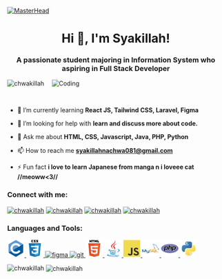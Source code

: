 [![MasterHead](https://bebelajarproduktif.files.wordpress.com/2024/01/it-table.jpeg)](https://Chwakillah.io)
<h1 align="center">Hi 👋, I'm Syakillah!</h1>
<h3 align="center">A passionate student majoring in Information System who aspiring in Full Stack Developer</h3>
<img align="right" alt="Coding" width="400px" src="https://bebelajarproduktif.files.wordpress.com/2024/01/whatsapp-video-2024-01-19-at-13.32.52.gif">

<p align="left"> <img src="https://komarev.com/ghpvc/?username=chwakillah&label=Profile%20views&color=0e75b6&style=flat" alt="chwakillah" /> </p>

<p align="left"> <a href="https://twitter.com/" target="blank"><img src="https://img.shields.io/twitter/follow/?logo=twitter&style=for-the-badge" alt="" /></a> </p>

- 🌱 I’m currently learning **React JS, Tailwind CSS, Laravel, Figma**

- 🤝 I’m looking for help with **learn and discuss more about code.**

- 💬 Ask me about **HTML, CSS, Javascript, Java, PHP, Python**

- 📫 How to reach me **syakillahnachwa081@gmail.com**

- ⚡ Fun fact **i love to learn Japanese from manga n i loveee cat //meoww<3//**

<h3 align="left">Connect with me:</h3>
<p align="left">
<a href="https://linkedin.com/in/chwakillah" target="blank"><img align="center" src="https://raw.githubusercontent.com/rahuldkjain/github-profile-readme-generator/master/src/images/icons/Social/linked-in-alt.svg" alt="chwakillah" height="30" width="40" /></a>
<a href="" target="blank"><img align="center" src="https://raw.githubusercontent.com/rahuldkjain/github-profile-readme-generator/master/src/images/icons/Social/instagram.svg" alt="chwakillah" height="30" width="40" /></a>
<a href="https://www.hackerrank.com/profile/syakillahnachwa1" target="blank"><img align="center" src="https://raw.githubusercontent.com/rahuldkjain/github-profile-readme-generator/master/src/images/icons/Social/hackerrank.svg" alt="chwakillah" height="30" width="40" /></a>
<a href="https://www.leetcode.com/chwakillah" target="blank"><img align="center" src="https://raw.githubusercontent.com/rahuldkjain/github-profile-readme-generator/master/src/images/icons/Social/leet-code.svg" alt="chwakillah" height="30" width="40" /></a>
</p>

<h3 align="left">Languages and Tools:</h3>
<p align="left"> <a href="https://www.cprogramming.com/" target="_blank" rel="noreferrer"> <img src="https://raw.githubusercontent.com/devicons/devicon/master/icons/c/c-original.svg" alt="c" width="40" height="40"/> </a> <a href="https://www.w3schools.com/css/" target="_blank" rel="noreferrer"> <img src="https://raw.githubusercontent.com/devicons/devicon/master/icons/css3/css3-original-wordmark.svg" alt="css3" width="40" height="40"/> </a> <a href="https://www.figma.com/" target="_blank" rel="noreferrer"> <img src="https://www.vectorlogo.zone/logos/figma/figma-icon.svg" alt="figma" width="40" height="40"/> </a> <a href="https://git-scm.com/" target="_blank" rel="noreferrer"> <img src="https://www.vectorlogo.zone/logos/git-scm/git-scm-icon.svg" alt="git" width="40" height="40"/> </a> <a href="https://www.w3.org/html/" target="_blank" rel="noreferrer"> <img src="https://raw.githubusercontent.com/devicons/devicon/master/icons/html5/html5-original-wordmark.svg" alt="html5" width="40" height="40"/> </a> <a href="https://www.java.com" target="_blank" rel="noreferrer"> <img src="https://raw.githubusercontent.com/devicons/devicon/master/icons/java/java-original.svg" alt="java" width="40" height="40"/> </a> <a href="https://developer.mozilla.org/en-US/docs/Web/JavaScript" target="_blank" rel="noreferrer"> <img src="https://raw.githubusercontent.com/devicons/devicon/master/icons/javascript/javascript-original.svg" alt="javascript" width="40" height="40"/> </a> <a href="https://www.mysql.com/" target="_blank" rel="noreferrer"> <img src="https://raw.githubusercontent.com/devicons/devicon/master/icons/mysql/mysql-original-wordmark.svg" alt="mysql" width="40" height="40"/> </a> <a href="https://www.php.net" target="_blank" rel="noreferrer"> <img src="https://raw.githubusercontent.com/devicons/devicon/master/icons/php/php-original.svg" alt="php" width="40" height="40"/> </a> <a href="https://www.python.org" target="_blank" rel="noreferrer"> <img src="https://raw.githubusercontent.com/devicons/devicon/master/icons/python/python-original.svg" alt="python" width="40" height="40"/> </a> </p>

<p><img align="left" src="https://github-readme-stats.vercel.app/api/top-langs?username=chwakillah&show_icons=true&locale=en&layout=compact" alt="chwakillah" /></p>

<p>&nbsp;<img align="center" src="https://github-readme-stats.vercel.app/api?username=chwakillah&show_icons=true&locale=en" alt="chwakillah" /></p>
